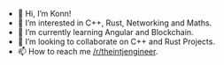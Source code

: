 - 👋 Hi, I’m Konn!
- 👀 I’m interested in C++, Rust, Networking and Maths.
- 🌱 I’m currently learning Angular and Blockchain.
- 💞️ I’m looking to collaborate on C++ and Rust Projects.
- 📫 How to reach me [/r/theintjengineer](https://www.reddit.com/user/theintjengineer/).
<!---
theintjengineer/theintjengineer is a ✨ special ✨ repository because its `README.md` (this file) appears on your GitHub profile.
You can click the Preview link to take a look at your changes.
--->
